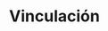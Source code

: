 ---
layout: page
title: Vinculación
nav: true
nav_order: 4
dropdown: true
children: 
    - title: Acuerdos de colaboración
      permalink: /vinculacion/
    - title: divider
    - title: Encuesta de empleadores
      permalink: /encuestas/
---